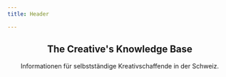 ```yaml
---
title: Header

---
```


<header class="banner" markdown="1">

## The Creative's Knowledge Base

Informationen für selbstständige Kreativschaffende in der Schweiz. 

<br />

</header>
